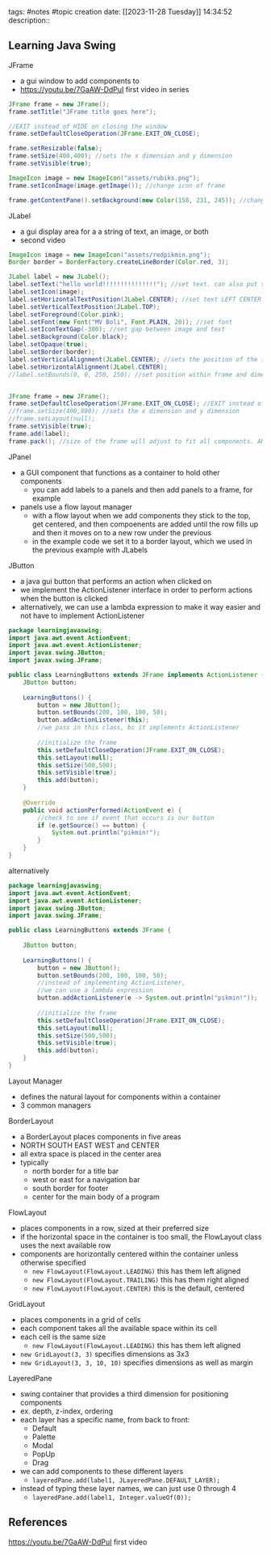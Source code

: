 tags: #notes #topic
creation date: [[2023-11-28 Tuesday]] 14:34:52
description::

## Learning Java Swing

JFrame
- a gui window to add components to
- https://youtu.be/7GaAW-DdPuI first video in series

```Java
JFrame frame = new JFrame();
frame.setTitle("JFrame title goes here");

//EXIT instead of HIDE on closing the window
frame.setDefaultCloseOperation(JFrame.EXIT_ON_CLOSE);

frame.setResizable(false);
frame.setSize(400,400); //sets the x dimension and y dimension
frame.setVisible(true);

ImageIcon image = new ImageIcon("assets/rubiks.png");
frame.setIconImage(image.getImage()); //change icon of frame

frame.getContentPane().setBackground(new Color(158, 231, 245)); //change color of background
```

JLabel
- a gui display area for a a string of text, an image, or both
- second video

```java
ImageIcon image = new ImageIcon("assets/redpikmin.png");
Border border = BorderFactory.createLineBorder(Color.red, 3);

JLabel label = new JLabel();
label.setText("hello world!!!!!!!!!!!!!!!"); //set text. can also put string in constructor on line above
label.setIcon(image);
label.setHorizontalTextPosition(JLabel.CENTER); //set text LEFT CENTER or RIGHT of image
label.setVerticalTextPosition(JLabel.TOP);
label.setForeground(Color.pink);
label.setFont(new Font("MV Boli", Font.PLAIN, 20)); //set font
label.setIconTextGap(-300); //set gap between image and text
label.setBackground(Color.black);
label.setOpaque(true);
label.setBorder(border);
label.setVerticalAlignment(JLabel.CENTER); //sets the position of the icon and text within the label
label.setHorizontalAlignment(JLabel.CENTER);
//label.setBounds(0, 0, 250, 250); //set position within frame and dimensions


JFrame frame = new JFrame();
frame.setDefaultCloseOperation(JFrame.EXIT_ON_CLOSE); //EXIT instead of HIDE on closing the window
//frame.setSize(400,800); //sets the x dimension and y dimension
//frame.setLayout(null);
frame.setVisible(true);
frame.add(label);
frame.pack(); //size of the frame will adjust to fit all components. AKA don't need to do setSize
```

JPanel
- a GUI component that functions as a container to hold other components
	- you can add labels to a panels and then add panels to a frame, for example
- panels use a flow layout manager
	- with a flow layout when we add components they stick to the top, get centered, and then compoenents are added until the row fills up and then it moves on to a new row under the previous
	- in the example code we set it to a border layout, which we used in the previous example with JLabels

JButton
- a java gui button that performs an action when clicked on
- we implement the ActionListener interface in order to perform actions when the button is clicked
- alternatively, we can use a lambda expression to make it way easier and not have to implement ActionListener

```Java
package learningjavaswing;
import java.awt.event.ActionEvent;
import java.awt.event.ActionListener;
import javax.swing.JButton;
import javax.swing.JFrame;

public class LearningButtons extends JFrame implements ActionListener {
	JButton button;
	
	LearningButtons() {
		button = new JButton();
		button.setBounds(200, 100, 100, 50);
		button.addActionListener(this);
		//we pass in this class, bc it implements ActionListener
		
		//initialize the frame
		this.setDefaultCloseOperation(JFrame.EXIT_ON_CLOSE);
		this.setLayout(null);
		this.setSize(500,500);
		this.setVisible(true);
		this.add(button);
	}
	
	@Override
	public void actionPerformed(ActionEvent e) {
		//check to see if event that occurs is our button
		if (e.getSource() == button) {
			System.out.println("pikmin!");
		}
	}
}
```

alternatively
```Java
package learningjavaswing;
import java.awt.event.ActionEvent;
import java.awt.event.ActionListener;
import javax.swing.JButton;
import javax.swing.JFrame;

public class LearningButtons extends JFrame {
	
	JButton button;
	
	LearningButtons() {
		button = new JButton();
		button.setBounds(200, 100, 100, 50);
		//instead of implementing ActionListener,
		//we can use a lambda expression
		button.addActionListener(e -> System.out.println("pikmin!")); 
		
		//initialize the frame
		this.setDefaultCloseOperation(JFrame.EXIT_ON_CLOSE);
		this.setLayout(null);
		this.setSize(500,500);
		this.setVisible(true);
		this.add(button);
	}
}
```

Layout Manager
- defines the natural layout for components within a container
- 3 common managers

BorderLayout
- a BorderLayout places components in five areas
- NORTH SOUTH EAST WEST and CENTER
- all extra space is placed in the center area
- typically
	- north border for a title bar
	- west or east for a navigation bar
	- south border for footer
	- center for the main body of a program

FlowLayout
- places components in a row, sized at their preferred size
- if the horizontal space in the container is too small, the FlowLayout class uses the next available row
- components are horizontally centered within the container unless otherwise specified 
	- `new FlowLayout(FlowLayout.LEADING)` this has them left aligned
	- `new FlowLayout(FlowLayout.TRAILING)` this has them right aligned
	- `new FlowLayout(FlowLayout.CENTER)` this is the default, centered

GridLayout
- places components in a grid of cells
- each component takes all the available space within its cell
- each cell is the same size
	- `new FlowLayout(FlowLayout.LEADING)` this has them left aligned
- `new GridLayout(3, 3)` specifies dimensions as 3x3
- `new GridLayout(3, 3, 10, 10)` specifies dimensions as well as margin


LayeredPane
- swing container that provides a third dimension for positioning components
- ex. depth, z-index, ordering
- each layer has a specific name, from back to front:
	- Default
	- Palette
	- Modal
	- PopUp
	- Drag
- we can add components to these different layers
	- `layeredPane.add(label1, JLayeredPane.DEFAULT_LAYER);`
- instead of typing these layer names, we can just use 0 through 4
	- `layeredPane.add(label1, Integer.valueOf(0));`




## References
https://youtu.be/7GaAW-DdPuI first video